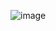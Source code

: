 ![image](https://github.com/JoyeshShrestha/JavaScript/assets/84576929/36a55446-accb-45fa-920b-5903eb4aef9b)
